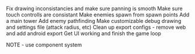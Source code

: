 Fix drawing inconsistancies and make sure panning is smooth
Make sure touch controlls are consistant 
Make enemies spawn from spawn points
Add a main tower
Add enemy pathfinding
Make customizable debug drawing and settings file (attack radius, etc)
Clean up export configs - remove web and add android export
Get UI working and finish the game loop
 

NOTE - use component system 